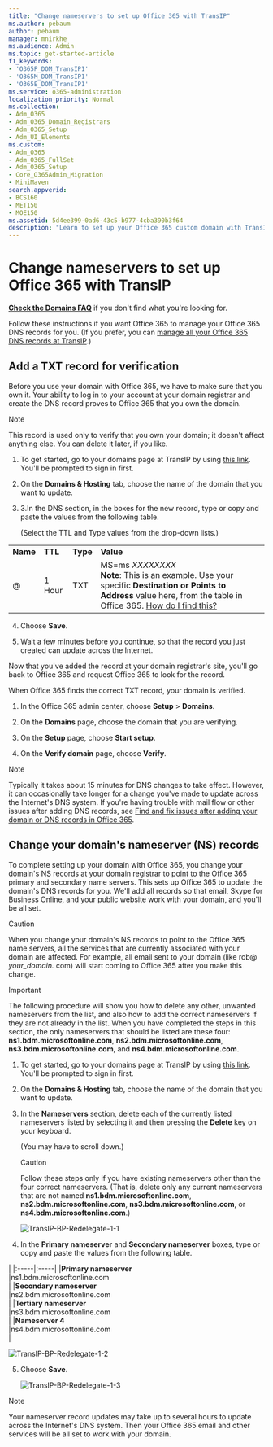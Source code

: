 ```yaml
---
title: "Change nameservers to set up Office 365 with TransIP"
ms.author: pebaum
author: pebaum
manager: mnirkhe
ms.audience: Admin
ms.topic: get-started-article
f1_keywords:
- 'O365P_DOM_TransIP1'
- 'O365M_DOM_TransIP1'
- 'O365E_DOM_TransIP1'
ms.service: o365-administration
localization_priority: Normal
ms.collection:
- Adm_O365
- Adm_O365_Domain_Registrars
- Adm_O365_Setup
- Adm_UI_Elements
ms.custom:
- Adm_O365
- Adm_O365_FullSet
- Adm_O365_Setup
- Core_O365Admin_Migration
- MiniMaven
search.appverid:
- BCS160
- MET150
- MOE150
ms.assetid: 5d4ee399-0ad6-43c5-b977-4cba390b3f64
description: "Learn to set up your Office 365 custom domain with TransIP if you want Office 365 to manage your DNS records. "
---
```


# Change nameservers to set up Office 365 with TransIP

 **[Check the Domains FAQ](../setup/domains-faq.md)** if you don't find what you're looking for. 
  
Follow these instructions if you want Office 365 to manage your Office 365 DNS records for you. (If you prefer, you can [manage all your Office 365 DNS records at TransIP](create-dns-records-at-transip.md).)
  
## Add a TXT record for verification

Before you use your domain with Office 365, we have to make sure that you own it. Your ability to log in to your account at your domain registrar and create the DNS record proves to Office 365 that you own the domain.
  
> [!NOTE]
> This record is used only to verify that you own your domain; it doesn't affect anything else. You can delete it later, if you like. 
  
1. To get started, go to your domains page at TransIP by using [this link](https://www.transip.eu/cp/domain-hosting/). You'll be prompted to sign in first.
    
2. On the **Domains &amp; Hosting** tab, choose the name of the domain that you want to update. 
    
3. 3.In the DNS section, in the boxes for the new record, type or copy and paste the values from the following table.
    
    (Select the TTL and Type values from the drop-down lists.)
    
|||||
|:-----|:-----|:-----|:-----|
|**Name** <br/> |**TTL** <br/> |**Type** <br/> |**Value** <br/> |
|@  <br/> |1 Hour  <br/> |TXT  <br/> |MS=ms *XXXXXXXX*  <br/> **Note**: This is an example. Use your specific **Destination or Points to Address** value here, from the table in Office 365. [How do I find this?](../get-help-with-domains/information-for-dns-records.md)          |
   
4. Choose **Save**.
    
5. Wait a few minutes before you continue, so that the record you just created can update across the Internet.
    
Now that you've added the record at your domain registrar's site, you'll go back to Office 365 and request Office 365 to look for the record.
  
When Office 365 finds the correct TXT record, your domain is verified.
  
1. In the Office 365 admin center, choose **Setup** \> **Domains**.
    
2. On the **Domains** page, choose the domain that you are verifying. 
    
3. On the **Setup** page, choose **Start setup**.
    
4. On the **Verify domain** page, choose **Verify**.
    
> [!NOTE]
> Typically it takes about 15 minutes for DNS changes to take effect. However, it can occasionally take longer for a change you've made to update across the Internet's DNS system. If you're having trouble with mail flow or other issues after adding DNS records, see [Find and fix issues after adding your domain or DNS records in Office 365](../get-help-with-domains/find-and-fix-issues.md). 
  
## Change your domain's nameserver (NS) records

To complete setting up your domain with Office 365, you change your domain's NS records at your domain registrar to point to the Office 365 primary and secondary name servers. This sets up Office 365 to update the domain's DNS records for you. We'll add all records so that email, Skype for Business Online, and your public website work with your domain, and you'll be all set.
  
> [!CAUTION]
> When you change your domain's NS records to point to the Office 365 name servers, all the services that are currently associated with your domain are affected. For example, all email sent to your domain (like rob@ *your_domain.*  com) will start coming to Office 365 after you make this change. 
  
> [!IMPORTANT]
> The following procedure will show you how to delete any other, unwanted nameservers from the list, and also how to add the correct nameservers if they are not already in the list. When you have completed the steps in this section, the only nameservers that should be listed are these four: **ns1.bdm.microsoftonline.com**, **ns2.bdm.microsoftonline.com**, **ns3.bdm.microsoftonline.com**, and **ns4.bdm.microsoftonline.com**.
  
1. To get started, go to your domains page at TransIP by using [this link](https://www.transip.eu/cp/domain-hosting/). You'll be prompted to sign in first.
    
2. On the **Domains &amp; Hosting** tab, choose the name of the domain that you want to update. 
    
3. In the **Nameservers** section, delete each of the currently listed nameservers listed by selecting it and then pressing the **Delete** key on your keyboard. 
    
    (You may have to scroll down.)
    
    > [!CAUTION]
    > Follow these steps only if you have existing nameservers other than the four correct nameservers. (That is, delete only any current nameservers that are not named **ns1.bdm.microsoftonline.com**, **ns2.bdm.microsoftonline.com**, **ns3.bdm.microsoftonline.com**, or **ns4.bdm.microsoftonline.com**.) 
  
    ![TransIP-BP-Redelegate-1-1](../media/2d005ad7-4c5f-4c91-9ff1-a5eaed94193d.png)
  
4. In the **Primary nameserver** and **Secondary nameserver** boxes, type or copy and paste the values from the following table. 
    
|
|:-----|:-----|
|**Primary nameserver** <br/> |ns1.bdm.microsoftonline.com  <br/> |
|**Secondary nameserver** <br/> |ns2.bdm.microsoftonline.com  <br/> |
|**Tertiary nameserver** <br/> |ns3.bdm.microsoftonline.com  <br/> |
|**Nameserver 4** <br/> |ns4.bdm.microsoftonline.com  <br/> |
   
   ![TransIP-BP-Redelegate-1-2](../media/bca6e3e0-b7ed-40e7-9cba-4afd4322c365.png)
  
5. Choose **Save**.
    
    ![TransIP-BP-Redelegate-1-3](../media/e6b0f86f-9e24-4f91-8e50-b2d8d82b3a57.png)
  
> [!NOTE]
> Your nameserver record updates may take up to several hours to update across the Internet's DNS system. Then your Office 365 email and other services will be all set to work with your domain. 
  
